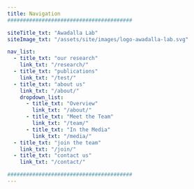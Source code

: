 ```yaml
---
title: Navigation
########################################

siteTitle_txt: "Awadalla Lab"
siteImage_txt: "/assets/site/images/logo-awadalla-lab.svg"

nav_list:
  - title_txt: "our research"
    link_txt: "/research/"
  - title_txt: "publications"
    link_txt: "/test/"
  - title_txt: "about us"
    link_txt: "/about/"
    dropdown_list:
      - title_txt: "Overview"
        link_txt: "/about/"
      - title_txt: "Meet the Team"
        link_txt: "/team/"
      - title_txt: "In the Media"
        link_txt: "/media/"
  - title_txt: "join the team"
    link_txt: "/join/"
  - title_txt: "contact us"
    link_txt: "/contact/"

########################################
---
```

